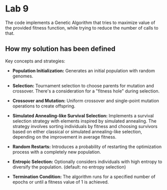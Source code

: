 # Lab 9

The code implements a Genetic Algorithm that tries to maximize value of the provided fitness function, while trying
to reduce the number of calls to that.

## How my solution has been defined

Key concepts and strategies:

- **Population Initialization:** Generates an initial population with random genomes.
  
- **Selection:** Tournament selection to choose parents for mutation and crossover. 
There's a consideration for a "fitness hole" during selection.

- **Crossover and Mutation:** Uniform crossover and single-point mutation operations to create offspring.

- **Simulated Annealing-like Survival Selection:** Implements a survival selection strategy with elements inspired 
by simulated annealing. The strategy involves sorting individuals by fitness and choosing survivors based on either 
classical or simulated annealing-like selection, depending on the improvement in average fitness.

- **Random Restarts:** Introduces a probability of restarting the optimization process with a completely new 
population.

- **Entropic Selection:** Optionally considers individuals with high entropy to diversify the population.
  (default: no entropy selection)

- **Termination Condition:** The algorithm runs for a specified number of epochs or until a fitness value of 1 is 
achieved.
